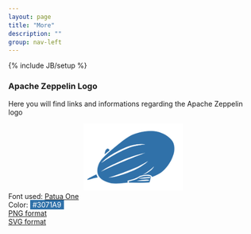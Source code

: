 ```yaml
---
layout: page
title: "More"
description: ""
group: nav-left
---
```

<!--
Licensed under the Apache License, Version 2.0 (the "License");
you may not use this file except in compliance with the License.
You may obtain a copy of the License at

http://www.apache.org/licenses/LICENSE-2.0

Unless required by applicable law or agreed to in writing, software
distributed under the License is distributed on an "AS IS" BASIS,
WITHOUT WARRANTIES OR CONDITIONS OF ANY KIND, either express or implied.
See the License for the specific language governing permissions and
limitations under the License.
-->
{% include JB/setup %}


### Apache Zeppelin Logo

Here you will find links and informations regarding the Apache Zeppelin logo

<div style="text-align:center;">
  <div class="logopage_container">
    <img src="/assets/themes/zeppelin/img/zeppelin_classic_logo.png" width="200" alt="zeppelin" />
  </div>


  <div class="logopage_container" style="text-align:left">
    <div>Font used: <a href="https://www.google.com/fonts/specimen/Patua%20One">Patua One</a></div>
    <div>Color: <span style="background-color:#3071A9; color: white; padding: 1px 5px;">#3071A9</span></div>
    <div><a href="/assets/themes/zeppelin/img/zeppelin_classic_logo.png">PNG format</a></div>
    <div><a href="/assets/themes/zeppelin/img/zeppelin_svg_logo.svg">SVG format</a></div>
  </div>
</div>
